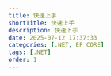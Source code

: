 ```yaml
---
title: 快速上手
shortTitle: 快速上手
description: 快速上手
date: 2025-07-12 17:37:33
categories: [.NET, EF CORE]
tags: [.NET]
order: 1
---
```


